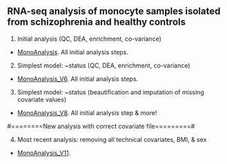 ## RNA-seq analysis of monocyte samples isolated from schizophrenia and healthy controls

1. Initial analysis (QC, DEA, enrichment, co-variance)
- [MonoAnalysis](https://ar-kie.github.io/Monocyte-project/docs/10292021_monocyte-analysis-V2_markdown.html). All initial analysis steps.

2. Simplest model: ~status (QC, DEA, enrichment, co-variance)
- [MonoAnalysis_V6](https://ar-kie.github.io/Monocyte-project/docs/11102021_monocyte-analysis-V6_markdown.html). All initial analysis steps.

3. Simplest model: ~status (beautification and imputation of missing covariate values)
- [MonoAnalysis_V8](https://ar-kie.github.io/Monocyte-project/docs/16102021_monocyte-analysis-V8_markdown.html). All initial analysis step & more!


#========New analysis with correct covariate file=========#

4. Most recent analysis: removing all technical covariates, BMI, & sex
- [MonoAnalysis_V11](https://ar-kie.github.io/Monocyte-project/docs/01052021_monocyte-analysis-V11.1_markdown.html). 